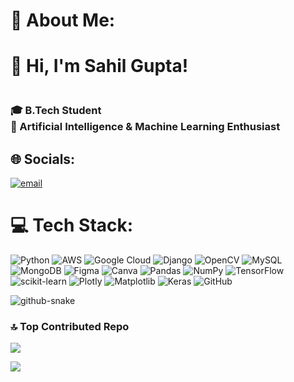 # 💫 About Me:
# 👋 Hi, I'm Sahil Gupta!  
### <br>🎓 B.Tech Student<br>🧠 Artificial Intelligence & Machine Learning Enthusiast<br>


## 🌐 Socials:
[![email](https://img.shields.io/badge/Email-D14836?logo=gmail&logoColor=white)](mailto:sahilguptak6@gmail.com) 

# 💻 Tech Stack:
![Python](https://img.shields.io/badge/python-3670A0?style=for-the-badge&logo=python&logoColor=ffdd54) ![AWS](https://img.shields.io/badge/AWS-%23FF9900.svg?style=for-the-badge&logo=amazon-aws&logoColor=white) ![Google Cloud](https://img.shields.io/badge/GoogleCloud-%234285F4.svg?style=for-the-badge&logo=google-cloud&logoColor=white) ![Django](https://img.shields.io/badge/django-%23092E20.svg?style=for-the-badge&logo=django&logoColor=white) ![OpenCV](https://img.shields.io/badge/opencv-%23white.svg?style=for-the-badge&logo=opencv&logoColor=white) ![MySQL](https://img.shields.io/badge/mysql-4479A1.svg?style=for-the-badge&logo=mysql&logoColor=white) ![MongoDB](https://img.shields.io/badge/MongoDB-%234ea94b.svg?style=for-the-badge&logo=mongodb&logoColor=white) ![Figma](https://img.shields.io/badge/figma-%23F24E1E.svg?style=for-the-badge&logo=figma&logoColor=white) ![Canva](https://img.shields.io/badge/Canva-%2300C4CC.svg?style=for-the-badge&logo=Canva&logoColor=white) ![Pandas](https://img.shields.io/badge/pandas-%23150458.svg?style=for-the-badge&logo=pandas&logoColor=white) ![NumPy](https://img.shields.io/badge/numpy-%23013243.svg?style=for-the-badge&logo=numpy&logoColor=white) ![TensorFlow](https://img.shields.io/badge/TensorFlow-%23FF6F00.svg?style=for-the-badge&logo=TensorFlow&logoColor=white) ![scikit-learn](https://img.shields.io/badge/scikit--learn-%23F7931E.svg?style=for-the-badge&logo=scikit-learn&logoColor=white) ![Plotly](https://img.shields.io/badge/Plotly-%233F4F75.svg?style=for-the-badge&logo=plotly&logoColor=white) ![Matplotlib](https://img.shields.io/badge/Matplotlib-%23ffffff.svg?style=for-the-badge&logo=Matplotlib&logoColor=black) ![Keras](https://img.shields.io/badge/Keras-%23D00000.svg?style=for-the-badge&logo=Keras&logoColor=white) ![GitHub](https://img.shields.io/badge/github-%23121011.svg?style=for-the-badge&logo=github&logoColor=white)

<picture>
  <source media="(prefers-color-scheme: dark)" srcset="https://raw.githubusercontent.com/tobiasmeyhoefer/tobiasmeyhoefer/output/github-snake-dark.svg" />
  <source media="(prefers-color-scheme: light)" srcset="https://raw.githubusercontent.com/tobiasmeyhoefer/tobiasmeyhoefer/output/github-snake.svg" />
  <img alt="github-snake" src="https://raw.githubusercontent.com/tobiasmeyhoefer/tobiasmeyhoefer/output/github-snake.svg" />
</picture>

<!--
# 📊 GitHub Stats:
![](https://github-readme-stats.vercel.app/api?username=Sahil-Gupta628&theme=midnight-purple&hide_border=false&include_all_commits=true&count_private=true)<br/>
![](https://github-readme-streak-stats.herokuapp.com/?user=Sahil-Gupta628&theme=midnight-purple&hide_border=false)<br/>
![](https://github-readme-stats.vercel.app/api/top-langs/?username=Sahil-Gupta628&theme=midnight-purple&hide_border=false&include_all_commits=true&count_private=true&layout=compact)
--->

### 🔝 Top Contributed Repo
![](https://github-contributor-stats.vercel.app/api?username=Sahil-Gupta628&limit=5&theme=midnight-purple&combine_all_yearly_contributions=true)

[![](https://visitcount.itsvg.in/api?id=Sahil-Gupta628&icon=0&color=1)](https://visitcount.itsvg.in)



<!-- Proudly created with GPRM ( https://gprm.itsvg.in ) -->
